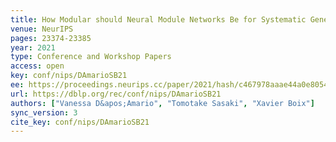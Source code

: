 ```yaml
---
title: How Modular should Neural Module Networks Be for Systematic Generalization?
venue: NeurIPS
pages: 23374-23385
year: 2021
type: Conference and Workshop Papers
access: open
key: conf/nips/DAmarioSB21
ee: https://proceedings.neurips.cc/paper/2021/hash/c467978aaae44a0e8054e174bc0da4bb-Abstract.html
url: https://dblp.org/rec/conf/nips/DAmarioSB21
authors: ["Vanessa D&apos;Amario", "Tomotake Sasaki", "Xavier Boix"]
sync_version: 3
cite_key: conf/nips/DAmarioSB21
---
```

